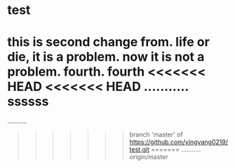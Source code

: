 # test
this is second change from.
life or die, it is a problem.
now it is not a problem.
fourth.
fourth
<<<<<<< HEAD
<<<<<<< HEAD
...........
ssssss
=======
...........
>>>>>>> branch 'master' of https://github.com/yingyang0219/test.git
=======
...........
>>>>>>> origin/master

